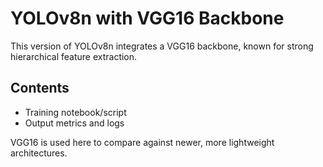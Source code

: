 # YOLOv8n with VGG16 Backbone

This version of YOLOv8n integrates a VGG16 backbone, known for strong hierarchical feature extraction.

## Contents

- Training notebook/script
- Output metrics and logs

VGG16 is used here to compare against newer, more lightweight architectures.
